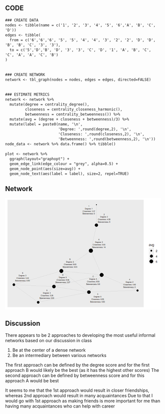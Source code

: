 ## CODE

    ### CREATE DATA
    nodes <- tibble(name = c('1', '2', '3', '4', '5', '6','A', 'B', 'C', 'D'))
    edges <- tibble(
      from = c('6','6','6', '5', '5', '4', '4', '3', '2', '2', 'D', 'D', 'B', 'B', 'C', '3', '3'),
      to = c('5','D','B', 'D', '3', '3', 'C', 'D', '1', 'A', 'B', 'C', 'C', 'A', 'A', 'C', 'B')
    )


    ### CREATE NETWORK
    network <- tbl_graph(nodes = nodes, edges = edges, directed=FALSE)


    ### ESTIMATE METRICS
    network <- network %>% 
      mutate(degree = centrality_degree(),
             closeness = centrality_closeness_harmonic(),
             betweenness = centrality_betweenness()) %>%
      mutate(avg = (degree + closeness + betweenness)/3) %>%
      mutate(label = paste0(name, '\n',
                            'Degree: ',round(degree,2), '\n',
                            'Closeness: ',round(closeness,2), '\n',
                            'Betweenness: ',round(betweenness,2), '\n'))
    node_data <- network %>% data.frame() %>% tibble()

    plot <- network %>%
      ggraph(layout="graphopt") +
      geom_edge_link(edge_colour = "grey", alpha=0.5) +
      geom_node_point(aes(size=avg)) +
      geom_node_text(aes(label = label), size=2, repel=TRUE)

## Network

![](assignment_2_files/figure-markdown_strict/unnamed-chunk-2-1.png)

## Discussion

There appears to be 2 approaches to developing the most useful informal
networks based on our discussion in class

1.  Be at the center of a dense network
2.  Be an intermediary between various networks

The first approach can be defined by the degree score and for the first
approach B would likely be the best (as it has the highest other scores)
The second approach can be defined by betweenness score and for this
approach A would be best

It seems to me that the 1st approach would result in closer friendships,
whereas 2nd approach would result in many acquaintances Due to that I
would go with 1st approach as making friends is more important for me
than having many acquaintances who can help with career
